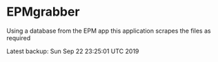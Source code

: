 # EPMgrabber
Using a database from the EPM app this application scrapes the files as required


Latest backup: Sun Sep 22 23:25:01 UTC 2019
